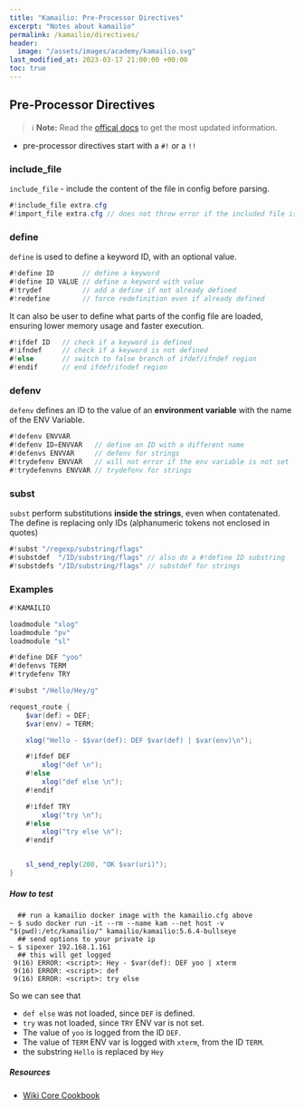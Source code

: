 ```yaml
---
title: "Kamailio: Pre-Processor Directives"
excerpt: "Notes about kamailio"
permalink: /kamailio/directives/
header:
  image: "/assets/images/academy/kamailio.svg"
last_modified_at: 2023-03-17 21:00:00 +00:00
toc: true
---
```


## Pre-Processor Directives

> :information_source: **Note:** Read the [offical docs](https://www.kamailio.org/wikidocs/cookbooks/devel/core/) to get the most updated information.

* pre-processor directives start with a `#!` or a `!!`

### include_file

`include_file` - include the content of the file in config before parsing.

```c#
#!include_file extra.cfg
#!import_file extra.cfg // does not throw error if the included file is not found.
```

### define

`define` is used to define a keyword ID, with an optional value. 

```c#
#!define ID       // define a keyword
#!define ID VALUE // define a keyword with value
#!trydef          // add a define if not already defined
#!redefine        // force redefinition even if already defined
```

It can also be user to define what parts of the config file are loaded, ensuring lower memory usage and faster execution.

```c#
#!ifdef ID   // check if a keyword is defined
#!ifndef     // check if a keyword is not defined
#!else       // switch to false branch of ifdef/ifndef region
#!endif      // end ifdef/ifndef region
```

### defenv 

`defenv` defines an ID to the value of an **environment variable** with the name of the ENV Variable.

```c#
#!defenv ENVVAR
#!defenv ID=ENVVAR   // define an ID with a different name
#!defenvs ENVVAR     // defenv for strings
#!trydefenv ENVVAR   // will not error if the env variable is not set
#!trydefenvns ENVVAR // trydefenv for strings
```

### subst

`subst` perform substitutions **inside the strings**, even when contatenated. The define is replacing only IDs (alphanumeric tokens not enclosed in quotes)

```c#
#!subst "/regexp/substring/flags"
#!substdef  "/ID/substring/flags" // also do a #!define ID substring
#!substdefs "/ID/substring/flags" // substdef for strings
```

### Examples

```c#
#!KAMAILIO

loadmodule "xlog"
loadmodule "pv"
loadmodule "sl"

#!define DEF "yoo"
#!defenvs TERM
#!trydefenv TRY

#!subst "/Hello/Hey/g"

request_route {
    $var(def) = DEF;
    $var(env) = TERM;

    xlog("Hello - $$var(def): DEF $var(def) | $var(env)\n");

    #!ifdef DEF
        xlog("def \n");
    #!else
        xlog("def else \n");
    #!endif

    #!ifdef TRY
        xlog("try \n");
    #!else
        xlog("try else \n");
    #!endif


    sl_send_reply(200, "OK $var(uri)");
}
```

##### How to test

```console
  ## run a kamailio docker image with the kamailio.cfg above
~ $ sudo docker run -it --rm --name kam --net host -v "$(pwd):/etc/kamailio/" kamailio/kamailio:5.6.4-bullseye
  ## send options to your private ip
~ $ sipexer 192.168.1.161
  ## this will get logged
 9(16) ERROR: <script>: Hey - $var(def): DEF yoo | xterm
 9(16) ERROR: <script>: def 
 9(16) ERROR: <script>: try else
```

So we can see that 
  * `def else` was not loaded, since `DEF` is defined.
  * `try` was not loaded, since `TRY` ENV var is not set.
  * The value of `yoo` is logged from the ID `DEF`.
  * The value of `TERM` ENV var is logged with `xterm`, from the ID `TERM`.
  * the substring `Hello` is replaced by `Hey`

##### Resources
* [Wiki Core Cookbook](https://www.kamailio.org/wikidocs/cookbooks/devel/core/)
